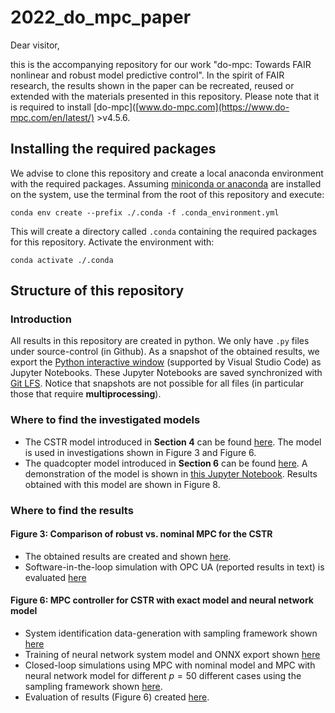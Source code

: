 # 2022_do_mpc_paper

Dear visitor,

this is the accompanying repository for our work "do-mpc: Towards FAIR nonlinear and robust model predictive control". In the spirit of FAIR research, the results shown in the paper can be recreated, reused or extended with the materials presented in this repository. Please note that it is required to install [do-mpc]([www.do-mpc.com](https://www.do-mpc.com/en/latest/) >v4.5.6.

## Installing the required packages

We advise to clone this repository and create a local anaconda environment with the required packages. Assuming [miniconda or anaconda](https://docs.conda.io/projects/conda/en/latest/user-guide/install/index.html) are installed on the system, use the terminal from the root of this repository and execute:

```
conda env create --prefix ./.conda -f .conda_environment.yml  
```

This will create a directory called ``.conda`` containing the required packages for this repository. Activate the environment with:

```
conda activate ./.conda
```

## Structure of this repository

### Introduction
All results in this repository are created in python. We only have ``.py`` files under source-control (in Github). 
As a snapshot of the obtained results, we export the [Python interactive window](https://code.visualstudio.com/docs/python/jupyter-support-py) (supported by Visual Studio Code) as Jupyter Notebooks. These Jupyter Notebooks are saved synchronized with [Git LFS](https://git-lfs.com).
Notice that snapshots are not possible for all files (in particular those that require **multiprocessing**). 

### Where to find the investigated models

- The CSTR model introduced in **Section 4** can be found [here](01_Example_Systems/CSTR/cstr_model.py). The model is used in investigations shown in Figure 3 and Figure 6.
- The quadcopter model introduced in **Section 6** can be found [here](01_Example_Systems/quadcopter/qcmodel.py). A demonstration of the model is shown in [this Jupyter Notebook](01_Example_Systems/quadcopter/quadcopter_demo.ipynb). Results obtained with this model are shown in Figure 8.

### Where to find the results

#### Figure 3: Comparison of robust vs. nominal MPC for the CSTR
- The obtained results are created and shown [here](03_LQR2NMPC/CSTR_wo_OPCUA/cstr_comparison_robust_nominal.ipynb).
- Software-in-the-loop simulation with OPC UA (reported results in text) is evaluated [here](03_LQR2NMPC/CSTR_w_OPCUA/evaluation_real_time_vs_ideal.ipynb)

#### Figure 6: MPC controller for CSTR with exact model and neural network model
- System identification data-generation with sampling framework shown [here](04_Data_based_NMPC/CSTR/data_generation/cstr_data_generation.py)
- Training of neural network system model and ONNX export shown [here](https://github.com/pas-tudo/2023_do_mpc_paper/blob/main/04_Data_based_NMPC/CSTR/cstr_train_nn.ipynb)
- Closed-loop simulations using MPC with nominal model and MPC with neural network model for different $p=50$ different cases using the sampling framework shown [here](https://github.com/pas-tudo/2023_do_mpc_paper/blob/main/04_Data_based_NMPC/CSTR/evaluation/cstr_nn_meta_closed_loop_sampling.py).
- Evaluation of results (Figure 6) created [here]([url](https://github.com/pas-tudo/2023_do_mpc_paper/blob/main/04_Data_based_NMPC/CSTR/evaluation/cstr_nn_meta_closed_loop_analysis.ipynb)).
